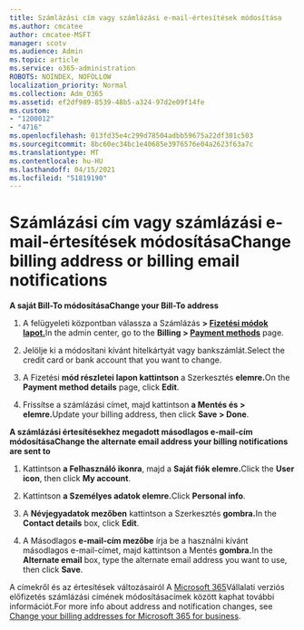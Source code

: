 ```yaml
---
title: Számlázási cím vagy számlázási e-mail-értesítések módosítása
ms.author: cmcatee
author: cmcatee-MSFT
manager: scotv
ms.audience: Admin
ms.topic: article
ms.service: o365-administration
ROBOTS: NOINDEX, NOFOLLOW
localization_priority: Normal
ms.collection: Adm_O365
ms.assetid: ef2df989-8539-48b5-a324-97d2e09f14fe
ms.custom:
- "1200012"
- "4716"
ms.openlocfilehash: 013fd35e4c299d78504adbb59675a22df301c503
ms.sourcegitcommit: 8bc60ec34bc1e40685e3976576e04a2623f63a7c
ms.translationtype: MT
ms.contentlocale: hu-HU
ms.lasthandoff: 04/15/2021
ms.locfileid: "51819190"
---
```

# <a name="change-billing-address-or-billing-email-notifications"></a><span data-ttu-id="d4c4f-102">Számlázási cím vagy számlázási e-mail-értesítések módosítása</span><span class="sxs-lookup"><span data-stu-id="d4c4f-102">Change billing address or billing email notifications</span></span>

<span data-ttu-id="d4c4f-103">**A saját Bill-To módosítása**</span><span class="sxs-lookup"><span data-stu-id="d4c4f-103">**Change your Bill-To address**</span></span>

1. <span data-ttu-id="d4c4f-104">A felügyeleti központban válassza a Számlázás **> [Fizetési módok lapot.](https://go.microsoft.com/fwlink/p/?linkid=2018806)**</span><span class="sxs-lookup"><span data-stu-id="d4c4f-104">In the admin center, go to the **Billing > [Payment methods](https://go.microsoft.com/fwlink/p/?linkid=2018806)** page.</span></span>

2. <span data-ttu-id="d4c4f-105">Jelölje ki a módosítani kívánt hitelkártyát vagy bankszámlát.</span><span class="sxs-lookup"><span data-stu-id="d4c4f-105">Select the credit card or bank account that you want to change.</span></span>

3. <span data-ttu-id="d4c4f-106">A Fizetési **mód részletei lapon kattintson** a Szerkesztés **elemre.**</span><span class="sxs-lookup"><span data-stu-id="d4c4f-106">On the **Payment method details** page, click **Edit**.</span></span>

4. <span data-ttu-id="d4c4f-107">Frissítse a számlázási címet, majd kattintson **a Mentés és > elemre.**</span><span class="sxs-lookup"><span data-stu-id="d4c4f-107">Update your billing address, then click **Save > Done**.</span></span>

<span data-ttu-id="d4c4f-108">**A számlázási értesítésekhez megadott másodlagos e-mail-cím módosítása**</span><span class="sxs-lookup"><span data-stu-id="d4c4f-108">**Change the alternate email address your billing notifications are sent to**</span></span> 

1. <span data-ttu-id="d4c4f-109">Kattintson **a Felhasználó ikonra**, majd a **Saját fiók elemre.**</span><span class="sxs-lookup"><span data-stu-id="d4c4f-109">Click the **User icon**, then click **My account**.</span></span>

2. <span data-ttu-id="d4c4f-110">Kattintson **a Személyes adatok elemre.**</span><span class="sxs-lookup"><span data-stu-id="d4c4f-110">Click **Personal info**.</span></span>

3. <span data-ttu-id="d4c4f-111">A **Névjegyadatok mezőben** kattintson a Szerkesztés **gombra.**</span><span class="sxs-lookup"><span data-stu-id="d4c4f-111">In the **Contact details** box, click **Edit**.</span></span>

4. <span data-ttu-id="d4c4f-112">A Másodlagos **e-mail-cím mezőbe** írja be a használni kívánt másodlagos e-mail-címet, majd kattintson a Mentés **gombra.**</span><span class="sxs-lookup"><span data-stu-id="d4c4f-112">In the **Alternate email** box, type the alternate email address you want to use, then click **Save**.</span></span>

<span data-ttu-id="d4c4f-113">A címekről és az értesítések változásairól A [Microsoft 365](https://docs.microsoft.com/microsoft-365/commerce/billing-and-payments/change-your-billing-addresses?view=o365-worldwide)Vállalati verziós előfizetés számlázási címének módosításacímek között kaphat további információt.</span><span class="sxs-lookup"><span data-stu-id="d4c4f-113">For more info about address and notification changes, see [Change your billing addresses for Microsoft 365 for business](https://docs.microsoft.com/microsoft-365/commerce/billing-and-payments/change-your-billing-addresses?view=o365-worldwide).</span></span>
